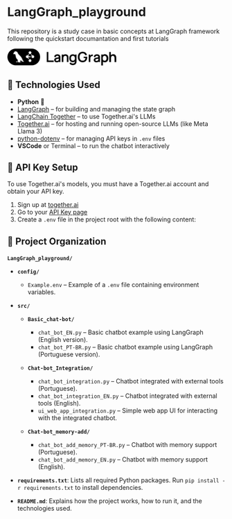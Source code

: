 # LangGraph_playground
This repository is a study case in basic concepts at LangGraph framework following the quickstart documantation and first tutorials

<img src="https://github.com/IronZiiz/LangGraph_playground/blob/main/langgraph-logo_brandlogos.net_nezpd.png" alt="Logo langgrapg" style="width: 50%; height: auto;">


## 🚀 Technologies Used

- **Python** 🐍
- [LangGraph](https://github.com/langchain-ai/langgraph) – for building and managing the state graph
- [LangChain Together](https://github.com/langchain-ai/langchain) – to use Together.ai's LLMs
- [Together.ai](https://www.together.ai/) – for hosting and running open-source LLMs (like Meta Llama 3)
- [python-dotenv](https://pypi.org/project/python-dotenv/) – for managing API keys in `.env` files
- **VSCode** or Terminal – to run the chatbot interactively

## 🔐 API Key Setup

To use Together.ai's models, you must have a Together.ai account and obtain your API key.

1. Sign up at [together.ai](https://together.ai/)
2. Go to your [API Key page](https://app.together.ai/settings/api-keys)
3. Create a `.env` file in the project root with the following content:

## 📁 Project Organization

**`LangGraph_playground/`**

- **`config/`**
  - `Example.env` – Example of a `.env` file containing environment variables.

- **`src/`**
  - **`Basic_chat-bot/`**
    - `chat_bot_EN.py` – Basic chatbot example using LangGraph (English version).
    - `chat_bot_PT-BR.py` – Basic chatbot example using LangGraph (Portuguese version).

  - **`Chat-bot_Integration/`**
    - `chat_bot_integration.py` – Chatbot integrated with external tools (Portuguese).
    - `chat_bot_integration_EN.py` – Chatbot integrated with external tools (English).
    - `ui_web_app_integration.py` – Simple web app UI for interacting with the integrated chatbot.

  - **`Chat-bot_memory-add/`**
    - `chat_bot_add_memory_PT-BR.py` – Chatbot with memory support (Portuguese).
    - `chat_bot_add_memory_EN.py` – Chatbot with memory support (English).

- **`requirements.txt`**: Lists all required Python packages. Run `pip install -r requirements.txt` to install dependencies.
- **`README.md`**: Explains how the project works, how to run it, and the technologies used.
